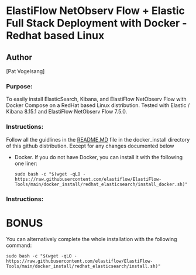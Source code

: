 
ElastiFlow NetObserv Flow + Elastic Full Stack Deployment with Docker - Redhat based Linux
================================  

## Author
[Pat Vogelsang]

### Purpose:
To easily install ElasticSearch, Kibana, and ElastiFlow NetObserv Flow with Docker Compose on a RedHat based Linux distribution. Tested with Elastic / Kibana 8.15.1 and ElastiFlow NetObserv Flow 7.5.0.

### Instructions:
 Follow all the guidlines in the [README.MD](https://github.com/elastiflow/ElastiFlow-Tools/blob/main/docker_install/readme.md) file in the docker_install directory of this github distribution. Except for any changes documented below

- Docker. If you do not have Docker, you can install it with the following one liner:
  ```
  sudo bash -c "$(wget -qLO - https://raw.githubusercontent.com/elastiflow/ElastiFlow-Tools/main/docker_install/redhat_elasticsearch/install_docker.sh)"
  ```

### Instructions:
# BONUS

You can alternatively complete the whole installation with the following command:

```
sudo bash -c "$(wget -qLO - https://raw.githubusercontent.com/elastiflow/ElastiFlow-Tools/main/docker_install/redhat_elasticsearch/install.sh)"
```


